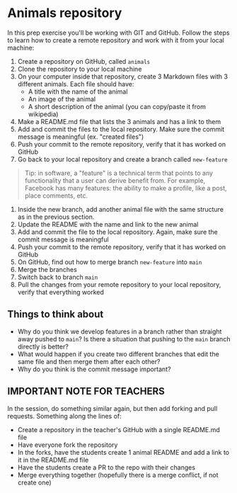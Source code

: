 # Animals repository

In this prep exercise you'll be working with GIT and GitHub. Follow the steps to learn how to create a remote repository and work with it from your local machine:

1. Create a repository on GitHub, called `animals`
1. Clone the repository to your local machine
1. On your computer inside that repository, create 3 Markdown files with 3 different animals. Each file should have:
   - A title with the name of the animal
   - An image of the animal
   - A short description of the animal (you can copy/paste it from wikipedia)
1. Make a README.md file that lists the 3 animals and has a link to them
1. Add and commit the files to the local repository. Make sure the commit message is meaningful (ex. "created files")
1. Push your commit to the remote repository, verify that it has worked on GitHub
1. Go back to your local repository and create a branch called `new-feature`

> Tip: in software, a "feature" is a technical term that points to any functionality that a user can derive benefit from. For example, Facebook has many features: the ability to make a profile, like a post, place comments, etc.

1. Inside the new branch, add another animal file with the same structure as in the previous section.
1. Update the README with the name and link to the new animal
1. Add and commit the file to the local repository. Again, make sure the commit message is meaningful
1. Push your commit to the remote repository, verify that it has worked on GitHub
1. On GitHub, find out how to merge branch `new-feature` into `main`
1. Merge the branches
1. Switch back to branch `main`
1. Pull the changes from your remote repository to your local repository, verify that everything worked

## Things to think about

- Why do you think we develop features in a branch rather than straight away pushed to `main`? Is there a situation that pushing to the `main` branch directly is better?
- What would happen if you create two different branches that edit the same file and then merge them after each other?
- Why do you think is the commit message important?

## IMPORTANT NOTE FOR TEACHERS

In the session, do something similar again, but then add forking and pull requests. Something along the lines of:

- Create a repository in the teacher's GitHub with a single README.md file
- Have everyone fork the repository
- In the forks, have the students create 1 animal README and add a link to it in the README.md file
- Have the students create a PR to the repo with their changes
- Merge everything together (hopefully there is a merge conflict, if not create one)
